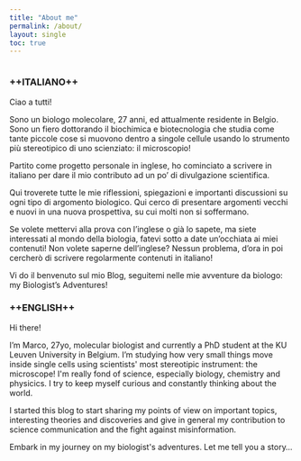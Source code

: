 ```yaml
---
title: "About me"   
permalink: /about/
layout: single
toc: true
---
```

<figure style="width: 500" class="align-center">
  <img src="{{ site.url }}{{ site.baseurl }}/assets/images/marco.jpg" alt="" />
</figure>

### ++ITALIANO++

Ciao a tutti!

Sono un biologo molecolare, 27 anni, ed attualmente residente in Belgio. Sono un fiero dottorando il biochimica e biotecnologia che studia come tante piccole cose si muovono dentro a singole cellule usando lo strumento più stereotipico di uno scienziato: il microscopio!

Partito come progetto personale in inglese, ho cominciato a scrivere in italiano per dare il mio contributo ad un po’ di divulgazione scientifica.

Qui troverete tutte le mie riflessioni, spiegazioni e importanti discussioni su ogni tipo di argomento biologico. Qui cerco di presentare argomenti vecchi e nuovi in una nuova prospettiva, su cui molti non si soffermano.

Se volete mettervi alla prova con l’inglese o già lo sapete, ma siete interessati al mondo della biologia, fatevi sotto a date un’occhiata ai miei contenuti! Non volete saperne dell’inglese? Nessun problema, d’ora in poi cercherò di scrivere regolarmente contenuti in italiano!

Vi do il benvenuto sul mio Blog, seguitemi nelle mie avventure da biologo: my Biologist’s Adventures!

### ++ENGLISH++

Hi there!

I’m Marco, 27yo, molecular biologist and currently a PhD student at the KU Leuven University in Belgium. I’m studying how very small things move inside single cells using scientists' most stereotipic instrument: the microscope! I'm really fond of science, especially biology, chemistry and physicics. I try to keep myself curious and constantly thinking about the world.

I started this blog to start sharing my points of view on important topics, interesting theories and discoveries and give in general my contribution to science communication and the fight against misinformation.

Embark in my journey on my biologist's adventures. Let me tell you a story…